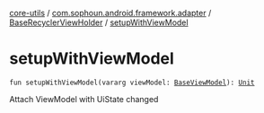 [core-utils](../../index.md) / [com.sophoun.android.framework.adapter](../index.md) / [BaseRecyclerViewHolder](index.md) / [setupWithViewModel](./setup-with-view-model.md)

# setupWithViewModel

`fun setupWithViewModel(vararg viewModel: `[`BaseViewModel`](../../com.sophoun.android.framework/-base-view-model/index.md)`): `[`Unit`](https://kotlinlang.org/api/latest/jvm/stdlib/kotlin/-unit/index.html)

Attach ViewModel with UiState changed

